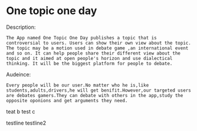 # One topic one day

Description:  

    The App named One Topic One Day publishes a topic that is controversial to users. Users can show their own view about the topic. The topic may be a motion used in debate game ,an international event and so on. It can help people share their different view about the topic and it aimed at open people's horizon and use dialectical thinking. It will be the biggest platform for people to debate.

Audeince:  

    Every people will be our user.No matter who he is,like students,adults,drivers,he will get benifit.However,our targeted users are debates gamers.They can debate with others in the app,study the opposite oponions and get arguments they need.



teat b
test c

testline
testline2


